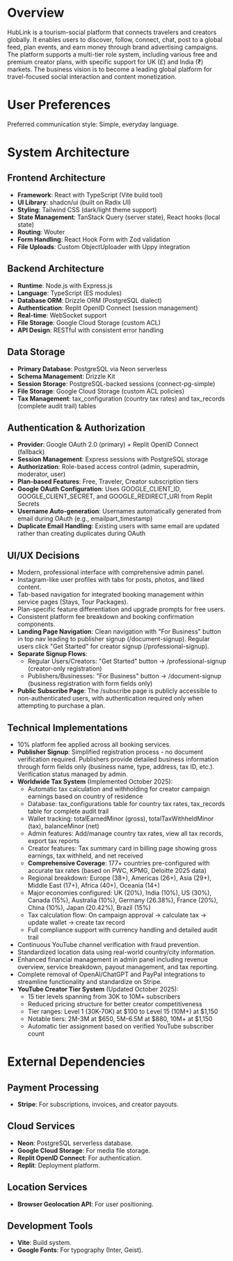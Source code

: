 # Overview

HubLink is a tourism-social platform that connects travelers and creators globally. It enables users to discover, follow, connect, chat, post to a global feed, plan events, and earn money through brand advertising campaigns. The platform supports a multi-tier role system, including various free and premium creator plans, with specific support for UK (£) and India (₹) markets. The business vision is to become a leading global platform for travel-focused social interaction and content monetization.

# User Preferences

Preferred communication style: Simple, everyday language.

# System Architecture

## Frontend Architecture
- **Framework**: React with TypeScript (Vite build tool)
- **UI Library**: shadcn/ui (built on Radix UI)
- **Styling**: Tailwind CSS (dark/light theme support)
- **State Management**: TanStack Query (server state), React hooks (local state)
- **Routing**: Wouter
- **Form Handling**: React Hook Form with Zod validation
- **File Uploads**: Custom ObjectUploader with Uppy integration

## Backend Architecture
- **Runtime**: Node.js with Express.js
- **Language**: TypeScript (ES modules)
- **Database ORM**: Drizzle ORM (PostgreSQL dialect)
- **Authentication**: Replit OpenID Connect (session management)
- **Real-time**: WebSocket support
- **File Storage**: Google Cloud Storage (custom ACL)
- **API Design**: RESTful with consistent error handling

## Data Storage
- **Primary Database**: PostgreSQL via Neon serverless
- **Schema Management**: Drizzle Kit
- **Session Storage**: PostgreSQL-backed sessions (connect-pg-simple)
- **File Storage**: Google Cloud Storage (custom ACL policies)
- **Tax Management**: tax_configuration (country tax rates) and tax_records (complete audit trail) tables

## Authentication & Authorization
- **Provider**: Google OAuth 2.0 (primary) + Replit OpenID Connect (fallback)
- **Session Management**: Express sessions with PostgreSQL storage
- **Authorization**: Role-based access control (admin, superadmin, moderator, user)
- **Plan-based Features**: Free, Traveler, Creator subscription tiers
- **Google OAuth Configuration**: Uses GOOGLE_CLIENT_ID, GOOGLE_CLIENT_SECRET, and GOOGLE_REDIRECT_URI from Replit Secrets
- **Username Auto-generation**: Usernames automatically generated from email during OAuth (e.g., emailpart_timestamp)
- **Duplicate Email Handling**: Existing users with same email are updated rather than creating duplicates during OAuth

## UI/UX Decisions
- Modern, professional interface with comprehensive admin panel.
- Instagram-like user profiles with tabs for posts, photos, and liked content.
- Tab-based navigation for integrated booking management within service pages (Stays, Tour Packages).
- Plan-specific feature differentiation and upgrade prompts for free users.
- Consistent platform fee breakdown and booking confirmation components.
- **Landing Page Navigation**: Clean navigation with "For Business" button in top nav leading to publisher signup (/document-signup). Regular users click "Get Started" for creator signup (/professional-signup).
- **Separate Signup Flows**: 
  - Regular Users/Creators: "Get Started" button → /professional-signup (creator-only registration)
  - Publishers/Businesses: "For Business" button → /document-signup (business registration with form fields only)
- **Public Subscribe Page**: The /subscribe page is publicly accessible to non-authenticated users, with authentication required only when attempting to purchase a plan.

## Technical Implementations
- 10% platform fee applied across all booking services.
- **Publisher Signup**: Simplified registration process - no document verification required. Publishers provide detailed business information through form fields only (business name, type, address, tax ID, etc.). Verification status managed by admin.
- **Worldwide Tax System** (Implemented October 2025):
  - Automatic tax calculation and withholding for creator campaign earnings based on country of residence
  - Database: tax_configurations table for country tax rates, tax_records table for complete audit trail
  - Wallet tracking: totalEarnedMinor (gross), totalTaxWithheldMinor (tax), balanceMinor (net)
  - Admin features: Add/manage country tax rates, view all tax records, export tax reports
  - Creator features: Tax summary card in billing page showing gross earnings, tax withheld, and net received
  - **Comprehensive Coverage**: 177+ countries pre-configured with accurate tax rates (based on PWC, KPMG, Deloitte 2025 data)
  - Regional breakdown: Europe (38+), Americas (26+), Asia (29+), Middle East (17+), Africa (40+), Oceania (14+)
  - Major economies configured: UK (20%), India (10%), US (30%), Canada (15%), Australia (10%), Germany (26.38%), France (20%), China (10%), Japan (20.42%), Brazil (15%)
  - Tax calculation flow: On campaign approval → calculate tax → update wallet → create tax record
  - Full compliance support with currency handling and detailed audit trail
- Continuous YouTube channel verification with fraud prevention.
- Standardized location data using real-world country/city information.
- Enhanced financial management in admin panel including revenue overview, service breakdown, payout management, and tax reporting.
- Complete removal of OpenAI/ChatGPT and PayPal integrations to streamline functionality and standardize on Stripe.
- **YouTube Creator Tier System** (Updated October 2025):
  - 15 tier levels spanning from 30K to 10M+ subscribers
  - Reduced pricing structure for better creator competitiveness
  - Tier ranges: Level 1 (30K-70K) at $100 to Level 15 (10M+) at $1,150
  - Notable tiers: 2M-3M at $650, 5M-6.5M at $880, 10M+ at $1,150
  - Automatic tier assignment based on verified YouTube subscriber count

# External Dependencies

## Payment Processing
- **Stripe**: For subscriptions, invoices, and creator payouts.

## Cloud Services
- **Neon**: PostgreSQL serverless database.
- **Google Cloud Storage**: For media file storage.
- **Replit OpenID Connect**: For authentication.
- **Replit**: Deployment platform.

## Location Services
- **Browser Geolocation API**: For user positioning.

## Development Tools
- **Vite**: Build system.
- **Google Fonts**: For typography (Inter, Geist).